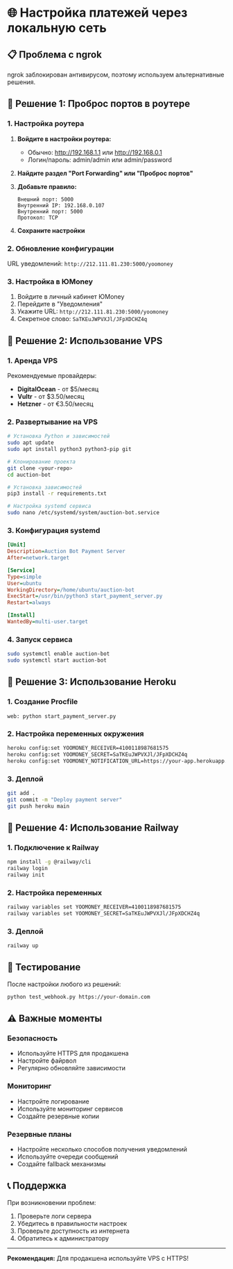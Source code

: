 # 🌐 Настройка платежей через локальную сеть

## 📋 Проблема с ngrok

ngrok заблокирован антивирусом, поэтому используем альтернативные решения.

## 🔧 Решение 1: Проброс портов в роутере

### 1. Настройка роутера

1. **Войдите в настройки роутера:**
   - Обычно: http://192.168.1.1 или http://192.168.0.1
   - Логин/пароль: admin/admin или admin/password

2. **Найдите раздел "Port Forwarding" или "Проброс портов"**

3. **Добавьте правило:**
   ```
   Внешний порт: 5000
   Внутренний IP: 192.168.0.107
   Внутренний порт: 5000
   Протокол: TCP
   ```

4. **Сохраните настройки**

### 2. Обновление конфигурации

URL уведомлений: `http://212.111.81.230:5000/yoomoney`

### 3. Настройка в ЮMoney

1. Войдите в личный кабинет ЮMoney
2. Перейдите в "Уведомления"
3. Укажите URL: `http://212.111.81.230:5000/yoomoney`
4. Секретное слово: `SaTKEuJWPVXJl/JFpXDCHZ4q`

## 🔧 Решение 2: Использование VPS

### 1. Аренда VPS

Рекомендуемые провайдеры:
- **DigitalOcean** - от $5/месяц
- **Vultr** - от $3.50/месяц
- **Hetzner** - от €3.50/месяц

### 2. Развертывание на VPS

```bash
# Установка Python и зависимостей
sudo apt update
sudo apt install python3 python3-pip git

# Клонирование проекта
git clone <your-repo>
cd auction-bot

# Установка зависимостей
pip3 install -r requirements.txt

# Настройка systemd сервиса
sudo nano /etc/systemd/system/auction-bot.service
```

### 3. Конфигурация systemd

```ini
[Unit]
Description=Auction Bot Payment Server
After=network.target

[Service]
Type=simple
User=ubuntu
WorkingDirectory=/home/ubuntu/auction-bot
ExecStart=/usr/bin/python3 start_payment_server.py
Restart=always

[Install]
WantedBy=multi-user.target
```

### 4. Запуск сервиса

```bash
sudo systemctl enable auction-bot
sudo systemctl start auction-bot
```

## 🔧 Решение 3: Использование Heroku

### 1. Создание Procfile

```
web: python start_payment_server.py
```

### 2. Настройка переменных окружения

```bash
heroku config:set YOOMONEY_RECEIVER=4100118987681575
heroku config:set YOOMONEY_SECRET=SaTKEuJWPVXJl/JFpXDCHZ4q
heroku config:set YOOMONEY_NOTIFICATION_URL=https://your-app.herokuapp.com/yoomoney
```

### 3. Деплой

```bash
git add .
git commit -m "Deploy payment server"
git push heroku main
```

## 🔧 Решение 4: Использование Railway

### 1. Подключение к Railway

```bash
npm install -g @railway/cli
railway login
railway init
```

### 2. Настройка переменных

```bash
railway variables set YOOMONEY_RECEIVER=4100118987681575
railway variables set YOOMONEY_SECRET=SaTKEuJWPVXJl/JFpXDCHZ4q
```

### 3. Деплой

```bash
railway up
```

## 🧪 Тестирование

После настройки любого из решений:

```bash
python test_webhook.py https://your-domain.com
```

## ⚠️ Важные моменты

### Безопасность
- Используйте HTTPS для продакшена
- Настройте файрвол
- Регулярно обновляйте зависимости

### Мониторинг
- Настройте логирование
- Используйте мониторинг сервисов
- Создайте резервные копии

### Резервные планы
- Настройте несколько способов получения уведомлений
- Используйте очереди сообщений
- Создайте fallback механизмы

## 📞 Поддержка

При возникновении проблем:
1. Проверьте логи сервера
2. Убедитесь в правильности настроек
3. Проверьте доступность из интернета
4. Обратитесь к администратору

---

**Рекомендация:** Для продакшена используйте VPS с HTTPS!
